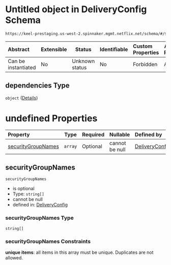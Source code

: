 # Untitled object in DeliveryConfig Schema

```txt
https://keel-prestaging.us-west-2.spinnaker.mgmt.netflix.net/schema/#/$defs/ApplicationLoadBalancerSpec/properties/dependencies
```




| Abstract            | Extensible | Status         | Identifiable | Custom Properties | Additional Properties | Access Restrictions | Defined In                                                    |
| :------------------ | ---------- | -------------- | ------------ | :---------------- | --------------------- | ------------------- | ------------------------------------------------------------- |
| Can be instantiated | No         | Unknown status | No           | Forbidden         | Allowed               | none                | [keel.schema.json\*](keel.schema.json "open original schema") |

## dependencies Type

`object` ([Details](keel-defs-loadbalancerdependencies.md))

# undefined Properties

| Property                                  | Type    | Required | Nullable       | Defined by                                                                                                                                                                                                                      |
| :---------------------------------------- | ------- | -------- | -------------- | :------------------------------------------------------------------------------------------------------------------------------------------------------------------------------------------------------------------------------ |
| [securityGroupNames](#securityGroupNames) | `array` | Optional | cannot be null | [DeliveryConfig](keel-defs-loadbalancerdependencies-properties-securitygroupnames.md "https&#x3A;//keel-prestaging.us-west-2.spinnaker.mgmt.netflix.net/schema/#/$defs/LoadBalancerDependencies/properties/securityGroupNames") |

## securityGroupNames




`securityGroupNames`

-   is optional
-   Type: `string[]`
-   cannot be null
-   defined in: [DeliveryConfig](keel-defs-loadbalancerdependencies-properties-securitygroupnames.md "https&#x3A;//keel-prestaging.us-west-2.spinnaker.mgmt.netflix.net/schema/#/$defs/LoadBalancerDependencies/properties/securityGroupNames")

### securityGroupNames Type

`string[]`

### securityGroupNames Constraints

**unique items**: all items in this array must be unique. Duplicates are not allowed.
